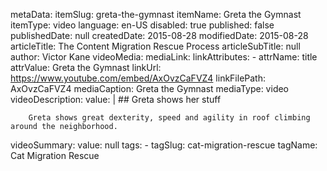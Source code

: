 metaData:
    itemSlug: greta-the-gymnast
    itemName: Greta the Gymnast
    itemType: video
    language: en-US
    disabled: true
    published: false
    publishedDate: null
    createdDate: 2015-08-28
    modifiedDate: 2015-08-28
articleTitle: The Content Migration Rescue Process
articleSubTitle: null
author: Victor Kane
videoMedia: 
    mediaLink:
        linkAttributes:
            - attrName: title
              attrValue: Greta the Gymnast
        linkUrl: https://www.youtube.com/embed/AxOvzCaFVZ4
        linkFilePath: AxOvzCaFVZ4
    mediaCaption: Greta the Gymnast
    mediaType: video
videoDescription:
    value: |
        ## Greta shows her stuff

        Greta shows great dexterity, speed and agility in roof climbing around the neighborhood.
videoSummary:
    value: null
tags:
    - tagSlug: cat-migration-rescue
      tagName: Cat Migration Rescue
